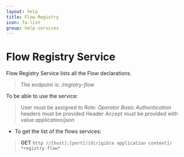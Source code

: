 ```yaml
---
layout: help
title: Flow Registry
icon: fa-list
group: help-services
---
```


Flow Registry Service
===

Flow Registry Service lists all the Flow declarations.

> The endpoint is: */registry-flow*

To be able to use the service:

> User must be assigned to Role: *Operator*
> *Basic Authentication* headers must be provided
> Header *Accept* must be provided with value *application/json*

* To get the list of the flows services:

> **GET** `http //[host]:[port]/[dirigible application context]/ *registry-flow*`

